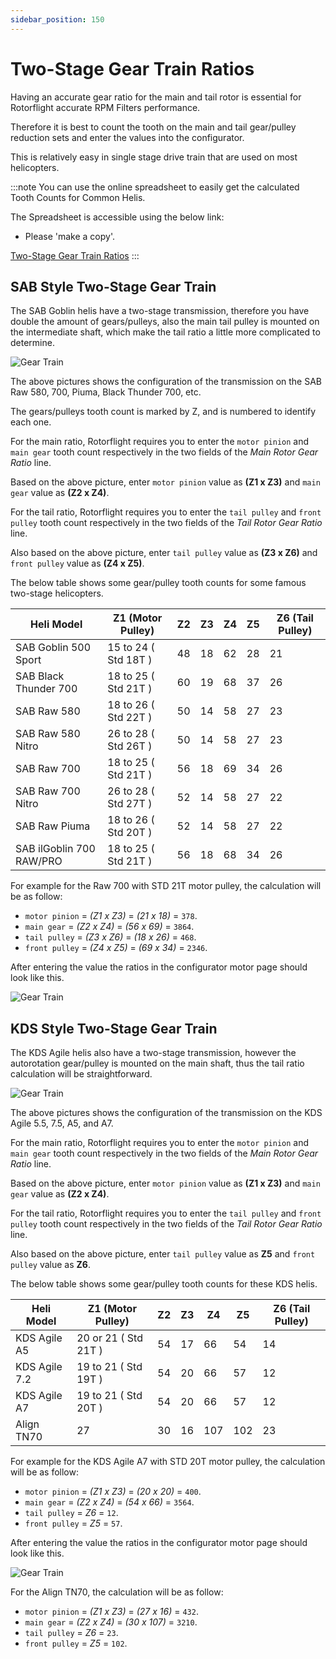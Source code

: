 ```yaml
---
sidebar_position: 150
---
```


# Two-Stage Gear Train Ratios

Having an accurate gear ratio for the main and tail rotor is essential for Rotorflight accurate RPM Filters performance.

Therefore it is best to count the tooth on the main and tail gear/pulley reduction sets and enter the values into the configurator.

This is relatively easy in single stage drive train that are used on most helicopters.

:::note
You can use the online spreadsheet to easily get the calculated Tooth Counts for Common Helis.

The Spreadsheet is accessible using the below link:

* Please 'make a copy'.

[Two-Stage Gear Train Ratios](https://docs.google.com/spreadsheets/d/1PmYWWJfdmIFtDW_hZc1i-MhdTOnUqErDWB5Yag176pk/edit?usp=sharing)
:::

## SAB Style Two-Stage Gear Train

The SAB Goblin helis have a two-stage transmission, therefore you have double the amount of gears/pulleys, also the main tail pulley is mounted on the intermediate shaft, which make the tail ratio a little more complicated to determine.

![Gear Train](./img/gear-train-goblin.png)

The above pictures shows the configuration of the transmission on the SAB Raw 580, 700, Piuma, Black Thunder 700, etc.

The gears/pulleys tooth count is marked by Z, and is numbered to identify each one.

For the main ratio, Rotorflight requires you to enter the `motor pinion` and `main gear` tooth count respectively in the two fields of the *Main Rotor Gear Ratio* line.

Based on the above picture, enter `motor pinion` value as **(Z1 x Z3)** and `main gear` value as **(Z2 x Z4)**.

For the tail ratio, Rotorflight requires you to enter the `tail pulley` and `front pulley` tooth count respectively in the two fields of the *Tail Rotor Gear Ratio* line.

Also based on the above picture, enter `tail pulley` value as **(Z3 x Z6)** and `front pulley` value as **(Z4 x Z5)**.

The below table shows some gear/pulley tooth counts for some famous two-stage helicopters.

| Heli Model | Z1 (Motor Pulley) | Z2 | Z3 | Z4 | Z5 | Z6 (Tail Pulley) |
|--|--|--|--|--|--|--|
|SAB Goblin 500 Sport | 15 to 24 ( Std 18T ) | 48 | 18 | 62 | 28 | 21 |
|SAB Black Thunder 700 | 18 to 25 ( Std 21T ) | 60 | 19 | 68 | 37 | 26 |
|SAB Raw 580 | 18 to 26 ( Std 22T ) | 50 | 14 | 58 | 27 | 23 |
|SAB Raw 580 Nitro | 26 to 28 ( Std 26T ) | 50 | 14 | 58 | 27 | 23 |
|SAB Raw 700 | 18 to 25 ( Std 21T ) | 56 | 18 | 69 | 34 | 26 |
|SAB Raw 700 Nitro | 26 to 28 ( Std 27T ) | 52 | 14 | 58 | 27 | 22 |
|SAB Raw Piuma | 18 to 26 ( Std 20T ) | 52 | 14 | 58 | 27 | 22 |
|SAB ilGoblin 700 RAW/PRO | 18 to 25 ( Std 21T ) | 56 | 18 | 68 | 34 | 26 |

For example for the Raw 700 with STD 21T motor pulley, the calculation will be as follow:

* `motor pinion` = *(Z1 x Z3)* = *(21 x 18)* = `378`.
* `main gear` = *(Z2 x Z4)* = *(56 x 69)* = `3864`.
* `tail pulley` = *(Z3 x Z6)* = *(18 x 26)* = `468`.
* `front pulley` = *(Z4 x Z5)* = *(69 x 34)* = `2346`.

After entering the value the ratios in the configurator motor page should look like this.

![Gear Train](./img/gear-train-raw700.png)

## KDS Style Two-Stage Gear Train

The KDS Agile helis also have a two-stage transmission, however the autorotation gear/pulley is mounted on the main shaft, thus the tail ratio calculation will be straightforward.

![Gear Train](./img/gear-train-kds.png)

The above pictures shows the configuration of the transmission on the KDS Agile 5.5, 7.5, A5, and A7.

For the main ratio, Rotorflight requires you to enter the `motor pinion` and `main gear` tooth count respectively in the two fields of the *Main Rotor Gear Ratio* line.

Based on the above picture, enter `motor pinion` value as **(Z1 x Z3)** and `main gear` value as **(Z2 x Z4)**.

For the tail ratio, Rotorflight requires you to enter the `tail pulley` and `front pulley` tooth count respectively in the two fields of the *Tail Rotor Gear Ratio* line.

Also based on the above picture, enter `tail pulley` value as **Z5** and `front pulley` value as **Z6**.

The below table shows some gear/pulley tooth counts for these KDS helis.

| Heli Model | Z1 (Motor Pulley) | Z2 | Z3 | Z4 | Z5 | Z6 (Tail Pulley) |
|--|--|--|--|--|--|--|
|KDS Agile A5 | 20 or 21 ( Std 21T ) | 54 | 17 | 66 | 54 | 14 |
|KDS Agile 7.2 | 19 to 21 ( Std 19T ) | 54 | 20 | 66 | 57 | 12 |
|KDS Agile A7 | 19 to 21 ( Std 20T ) | 54 | 20 | 66 | 57 | 12 |
|Align TN70 | 27 | 30 | 16 | 107 | 102 | 23 |

For example for the KDS Agile A7 with STD 20T motor pulley, the calculation will be as follow:

* `motor pinion` = *(Z1 x Z3)* = *(20 x 20)* = `400`.
* `main gear` = *(Z2 x Z4)* = *(54 x 66)* = `3564`.
* `tail pulley` = *Z6*  = `12`.
* `front pulley` = *Z5* = `57`.

After entering the value the ratios in the configurator motor page should look like this.

![Gear Train](./img/gear-train-kds-a7.png)

For the Align TN70, the calculation will be as follow:

* `motor pinion` = *(Z1 x Z3)* = *(27 x 16)* = `432`.
* `main gear` = *(Z2 x Z4)* = *(30 x 107)* = `3210`.
* `tail pulley` = *Z6*  = `23`.
* `front pulley` = *Z5* = `102`.
